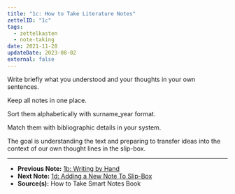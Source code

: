 ```yaml
---
title: "1c: How to Take Literature Notes"
zettelID: "1c"
tags:
  - zettelkasten
  - note-taking
date: 2021-11-28
updateDate: 2023-08-02
external: false
---
```


Write briefly what you understood and your thoughts in your own sentences.

Keep all notes in one place.

Sort them alphabetically with surname_year format.

Match them with bibliographic details in your system.

The goal is understanding the text and preparing to transfer ideas into the context of our own thought lines in the slip-box.

---

- **Previous Note:** [1b: Writing by Hand](/notes/1b/)
- **Next Note:** [1d: Adding a New Note To Slip-Box](/notes/1d/)
- **Source(s):** How to Take Smart Notes Book
